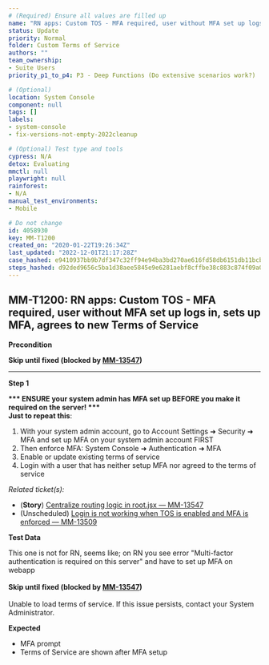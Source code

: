 ```yaml
---
# (Required) Ensure all values are filled up
name: "RN apps: Custom TOS - MFA required, user without MFA set up logs in, sets up MFA, agrees to new Terms of Service"
status: Update
priority: Normal
folder: Custom Terms of Service
authors: ""
team_ownership: 
- Suite Users
priority_p1_to_p4: P3 - Deep Functions (Do extensive scenarios work?)

# (Optional)
location: System Console
component: null
tags: []
labels: 
- system-console
- fix-versions-not-empty-2022cleanup

# (Optional) Test type and tools
cypress: N/A
detox: Evaluating
mmctl: null
playwright: null
rainforest: 
- N/A
manual_test_environments: 
- Mobile

# Do not change
id: 4058930
key: MM-T1200
created_on: "2020-01-22T19:26:34Z"
last_updated: "2022-12-01T21:17:28Z"
case_hashed: e9410937bb9b7df347c32ff94e94ba3bd270ae616fd58db6151db11bcbd81ccf4f451733c8a7a72af4db816b86ebd796
steps_hashed: d92ded9656c5ba1d38aee5845e9e6281aebf8cffbe38c883c874f09a06f241806ec23e1760b60b02c0b472fdd2922309
---
```


<!-- (Auto-generated) Based on frontmatter's "key" and "name" -->

## MM-T1200: RN apps: Custom TOS - MFA required, user without MFA set up logs in, sets up MFA, agrees to new Terms of Service

**Precondition**

**Skip until fixed (blocked by **[**MM-13547**](https://mattermost.atlassian.net/browse/MM-13547)**)**

---

**Step 1**

**\*\*\* ENSURE your system admin has MFA set up BEFORE you make it required on the server! \*\*\***\
**Just to repeat this**:

1. With your system admin account, go to Account Settings ➜ Security ➜ MFA and set up MFA on your system admin account FIRST
2. Then enforce MFA: System Console ➜ Authentication ➜ MFA
3. Enable or update existing terms of service
4. Login with a user that has neither setup MFA nor agreed to the terms of service

_Related ticket(s):_

- (**Story**) [Centralize routing logic in root.jsx — MM-13547](https://mattermost.atlassian.net/browse/MM-13547)
- (Unscheduled) [Login is not working when TOS is enabled and MFA is enforced — MM-13509](https://mattermost.atlassian.net/browse/MM-13509)

**Test Data**

This one is not for RN, seems like; on RN you see error "Multi-factor authentication is required on this server" and have to set up MFA on webapp\
\
**Skip until fixed (blocked by **[**MM-13547**](https://mattermost.atlassian.net/browse/MM-13547)**)**\
\
Unable to load terms of service. If this issue persists, contact your System Administrator.

**Expected**

- MFA prompt
- Terms of Service are shown after MFA setup

